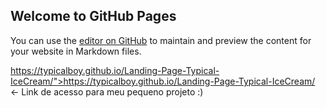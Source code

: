## Welcome to GitHub Pages

You can use the [editor on GitHub](https://github.com/TypicalBoy/Landing-Page-Typical-IceCream/edit/gh-pages/index.md) to maintain and preview the content for your website in Markdown files.

https://typicalboy.github.io/Landing-Page-Typical-IceCream/">https://typicalboy.github.io/Landing-Page-Typical-IceCream/ <- Link de acesso para meu pequeno projeto :)
